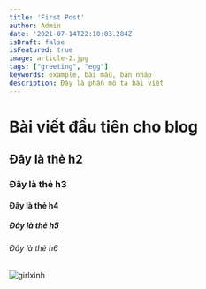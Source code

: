 ```yaml
---
title: 'First Post'
author: Admin
date: '2021-07-14T22:10:03.284Z'
isDraft: false
isFeatured: true
image: article-2.jpg
tags: ["greeting", "egg"]
keywords: example, bài mẫu, bản nháp
description: Đây là phần mô tả bài viết
---
```


# Bài viết đầu tiên cho blog
## Đây là thẻ h2
### Đây là thẻ h3
#### Đây là thẻ h4
##### Đây là thẻ h5
###### Đây là thẻ h6
![girlxinh](/images/contents/day-tre/article-5.jpg)